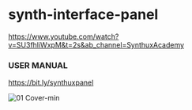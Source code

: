 # synth-interface-panel

https://www.youtube.com/watch?v=SU3fhliWxpM&t=2s&ab_channel=SynthuxAcademy

### USER MANUAL
https://bit.ly/synthuxpanel

![01 Cover-min](https://github.com/Synthux-Academy/synth-interface-panel/assets/91409567/97c48dc8-26ad-4031-87a4-152ce2014852)

